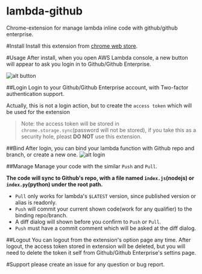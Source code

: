 # lambda-github
Chrome-extension for manage lambda inline code with github/github enterprise.

#Install
Install this extension from [chrome web store](https://chrome.google.com/webstore/detail/bmjcibkkmbmabejialhgnnmhpmdmijij).

#Usage
After install, when you open AWS Lambda console, a new button will appear to ask you login in to Github/Github Enterprise.

![alt button](http://gdurl.com/wYoF)

##Login
Login to your Github/Github Enterprise account, with Two-factor authentication support.

Actually, this is not a login action, but to create the `access token` which will be used for the extension
>Note: the access token will be stored in `chrome.storage.sync`(password will not be stored), if you take this as a security hole, pleast **DO NOT** use this extension.

##Bind
After login, you can bind your lambda function with Github repo and branch, or create a new one.
![alt login](http://gdurl.com/lnc1)

##Manage
Manage your code with the similar `Push` and `Pull`.

**The code will sync to Github's repo, with a file named `index.js`(nodejs) or `index.py`(python) under the root path.**

- `Pull` only works for lambda's `$LATEST` version, since published version or alias is readonly.
- `Push` will commit your current shown code(work for any qualifier) to the binding repo/branch.
- A diff dialog will shown before you confirm to `Push` or `Pull`.
- `Push` must have a commit comment which will be asked at the diff dialog.

##Logout
You can logout from the extension's option page any time. After logout, the  access token stored in extension will be deleted, 
but you will need to delete the token it self from Github/Github Enterprise's settins page.

#Support
please create an issue for any question or bug report.
